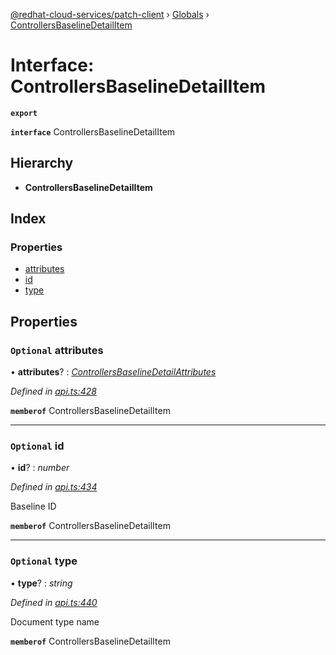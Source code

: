 [@redhat-cloud-services/patch-client](../README.md) › [Globals](../globals.md) › [ControllersBaselineDetailItem](controllersbaselinedetailitem.md)

# Interface: ControllersBaselineDetailItem

**`export`** 

**`interface`** ControllersBaselineDetailItem

## Hierarchy

* **ControllersBaselineDetailItem**

## Index

### Properties

* [attributes](controllersbaselinedetailitem.md#optional-attributes)
* [id](controllersbaselinedetailitem.md#optional-id)
* [type](controllersbaselinedetailitem.md#optional-type)

## Properties

### `Optional` attributes

• **attributes**? : *[ControllersBaselineDetailAttributes](controllersbaselinedetailattributes.md)*

*Defined in [api.ts:428](https://github.com/RedHatInsights/javascript-clients/blob/898b2150/packages/patch/api.ts#L428)*

**`memberof`** ControllersBaselineDetailItem

___

### `Optional` id

• **id**? : *number*

*Defined in [api.ts:434](https://github.com/RedHatInsights/javascript-clients/blob/898b2150/packages/patch/api.ts#L434)*

Baseline ID

**`memberof`** ControllersBaselineDetailItem

___

### `Optional` type

• **type**? : *string*

*Defined in [api.ts:440](https://github.com/RedHatInsights/javascript-clients/blob/898b2150/packages/patch/api.ts#L440)*

Document type name

**`memberof`** ControllersBaselineDetailItem
